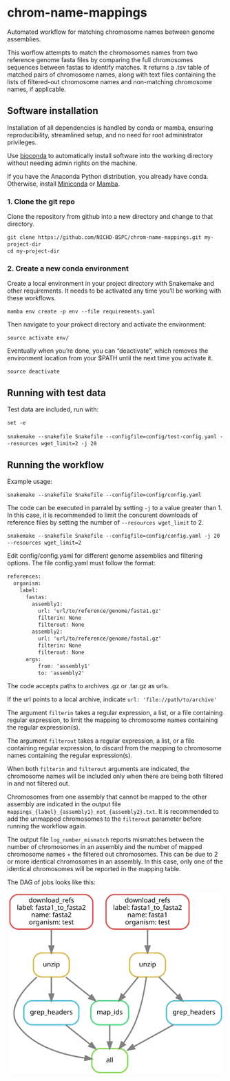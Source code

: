# chrom-name-mappings
Automated workflow for matching chromosome names between genome assemblies.

This worflow attempts to match the chromosomes names from two reference genome fasta files by comparing the full chromosomes  sequences between
fastas to identify matches. It returns a .tsv table of matched pairs of chromosome names, along with text files containing the lists of filtered-out
chromosome names and non-matching chromosome names, if applicable.

## Software installation

Installation of all dependencies is handled by conda or mamba, ensuring reproducibility, streamlined setup, and no need for root administrator privileges.

Use [bioconda](https://bioconda.github.io/) to automatically install software into the working directory without needing admin rights on the machine.

If you have the Anaconda Python distribution, you already have conda. Otherwise, install [Miniconda](https://conda.io/miniconda.html) or
[Mamba](https://mamba.readthedocs.io/en/latest/index.html).

### 1. Clone the git repo

Clone the repository from github into a new directory and change to that directory.
```
git clone https://github.com/NICHD-BSPC/chrom-name-mappings.git my-project-dir
cd my-project-dir
```

### 2. Create a new conda environment

Create a local environment in your project directory with Snakemake and other requirements. It needs to be activated any time you’ll be working with these workflows.
```
mamba env create -p env --file requirements.yaml
```

Then navigate to your prokect directory and activate the environment:
```
source activate env/
```

Eventually when you’re done, you can “deactivate”, which removes the environment location from your $PATH until the next time you activate it.
```
source deactivate
```

## Running with test data

Test data are included, run with:

```
set -e

snakemake --snakefile Snakefile --configfile=config/test-config.yaml --resources wget_limit=2 -j 20
```


## Running the workflow

Example usage:
```
snakemake --snakefile Snakefile --configfile=config/config.yaml
```

The code can be executed in parralel by setting `-j` to a value greater than 1. In this case, it is recommended to limit the concurent downloads of reference files by setting the number of `--resources wget_limit` to 2.
```
snakemake --snakefile Snakefile --configfile=config/config.yaml -j 20 --resources wget_limit=2
```

Edit config/config.yaml for different genome assemblies and filtering options. The file config.yaml must follow the format:
```
references:
  organism:
    label:
      fastas:
        assembly1:
          url: 'url/to/reference/genome/fasta1.gz'
          filterin: None
          filterout: None
        assembly2:
          url: 'url/to/reference/genome/fasta1.gz'
          filterin: None
          filterout: None
      args:
          from: 'assembly1'
          to: 'assembly2'
```
The code accepts paths to archives .gz or .tar.gz as urls.

If the url points to a local archive, indicate `url: 'file://path/to/archive'`

The argument `filterin` takes a regular expression, a list, or a file containing regular expression, to limit the mapping to chromosome names containing the regular expression(s).

The argument `filterout` takes a regular expression, a list, or a file containing regular expression, to discard from the mapping to chromosome names containing the regular expression(s).

When both `filterin` and `filterout` arguments are indicated, the chromosome names will be included only when there are being both filtered in and not filtered out.

Chromosomes from one assembly that cannot be mapped to the other assembly are indicated in the output file `mappings_{label}_{assembly1}_not_{assembly2}.txt`. It is recommended to add the unmapped chromosomes to the `filterout` parameter before running the workflow again.

The output file `log_number_mismatch` reports mismatches between the number of chromosomes in an assembly and the number of mapped chromosome names + the filtered out chromosomes. This can be due to 2 or more identical chromosomes in an assembly. In this case, only one of the identical chromosomes will be reported in the mapping table.

The DAG of jobs looks like this:

![DAG_chrom-name-mapings](/dag.svg)
